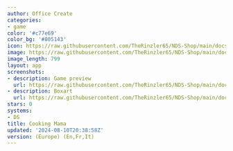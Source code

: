 ```yaml
---
author: Office Create
categories:
- game
color: '#c77e69'
color_bg: '#805143'
icon: https://raw.githubusercontent.com/TheRinzler65/NDS-Shop/main/docs/assets/images/icons/cookingmama.png
image: https://raw.githubusercontent.com/TheRinzler65/NDS-Shop/main/docs/assets/images/icons/cookingmama.png
image_length: 799
layout: app
screenshots:
- description: Game preview
  url: https://raw.githubusercontent.com/TheRinzler65/NDS-Shop/main/docs/assets/images/screenshots/cookingmama/cookingmama.png
- description: Boxart
  url: https://raw.githubusercontent.com/TheRinzler65/NDS-Shop/main/docs/assets/images/boxart/Cooking%20Mama%20(Europe)%20(En%2CFr%2CIt).nds.png
stars: 0
systems:
- DS
title: Cooking Mama
updated: '2024-08-10T20:38:58Z'
version: (Europe) (En,Fr,It)
---
```

